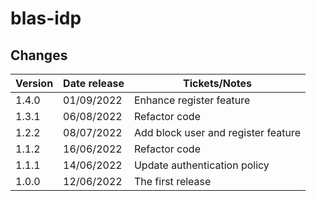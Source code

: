 # blas-idp

## Changes

| Version | Date release | Tickets/Notes                       |
|---------|--------------|-------------------------------------|
| 1.4.0   | 01/09/2022   | Enhance register feature            |
| 1.3.1   | 06/08/2022   | Refactor code                       |
| 1.2.2   | 08/07/2022   | Add block user and register feature |
| 1.1.2   | 16/06/2022   | Refactor code                       |
| 1.1.1   | 14/06/2022   | Update authentication policy        |
| 1.0.0   | 12/06/2022   | The first release                   |
